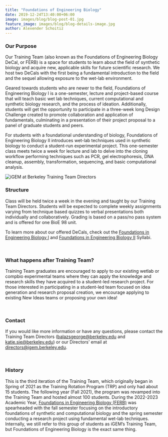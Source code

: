 ```yaml
---
title: "Foundations of Engineering Biology"
date: 2019-12-24T13:40:00+06:00
image: images/blog/blog-post-01.jpg
feature_image: images/blog/blog-details-image.jpg
author: Alexender Schoitiz
---
```

### Our Purpose

Our Training Team (also known as the Foundations of Engineering Biology DeCal, or FERB) is a space for students to learn about the field of synthetic biology and acquire new, applicable skills for future scientific research. We host two DeCals with the first being a fundamental introduction to the field and the sequel allowing exposure to the wet-lab environment.

Geared towards students who are newer to the field, Foundations of Engineering Biology I is a one-semester, lecture and project-based course that will teach basic wet lab techniques, current computational and synthetic biology research, and the process of ideation. Additionally, students will get the opportunity to participate in a three-week long Design Challenge created to promote collaboration and application of fundamentals, culminating in a presentation of their project proposal to a panel of graduate students and peers. 

For students with a foundational understanding of biology, Foundations of Engineering Biology II introduces wet-lab techniques used in synthetic biology to conduct a student-run experimental project. This one-semester class meets twice a week for lecture and lab to delve into the cloning workflow performing techniques such as PCR, gel electrophoresis, DNA cleanup, assembly, transformation, sequencing, and basic computational analysis.

![iGEM at Berkeley Training Team Directors](/images/training/TTDirectors23-24.png "Katie and George, our Training Team directors")

### Structure

Class will be held twice a week in the evening and taught by our Training Team Directors. Students will be expected to complete weekly assignments varying from technique based quizzes to verbal presentations both individually and collaboratively. Grading is based on a pass/no pass system and is offered for one BioE 98 unit.

To learn more about our offered DeCals, check out the [Foundations in Engineering Biology I](https://docs.google.com/document/d/1lx4m4J1VtO6XdJHNDIXrt96Vt7axD7UqPSXLGA2y7p8/edit?usp=sharing) and [Foundations in Engineering Biology II](https://docs.google.com/document/d/1qp1VQfMmCr7lsIilsCm2E-3oXe9Sqj3tRkuM5Dxsd8A/edit?usp=sharing) Syllabi.

&nbsp;
### What happens after Training Team?

Training Team graduates are encouraged to apply to our existing wetlab or compbio experimental teams where they can apply the knowledge and research skills they have acquired to a student-led research project. For those interested in participating in a student-led team focused on idea generation and research proposal creation, we encourage applying to existing New Ideas teams or proposing your own idea!

&nbsp;
### Contact

If you would like more information or have any questions, please contact the Training Team Directors (<balazsgeorge@berkeley.edu> and <katie.sie@berkeley.edu>) or our Directors’ email at <directors@igem.berkeley.edu>.

&nbsp;
### History

This is the third iteration of the Training Team, which originally began in Spring of 2021 as the Training Rotation Program (TRP) and only had about 15 students. The following year (Fall 2021), the program was revamped into the Training Team and hosted almost 100 students. During the 2022-2023 Academic Year, [Foundations in Engineering Biology (FERB)](https://classes.berkeley.edu/content/2022-fall-bioeng-98-003-grp-003) was spearheaded with the fall semester focusing on the introductory foundations of synthetic and computational biology and the spring semester conducting a research project using fundamental wet-lab techniques. Internally, we still refer to this group of students as iGEM’s Training Team, but Foundations of Engineering Biology is the exact same thing.